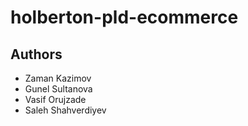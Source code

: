 # holberton-pld-ecommerce

## Authors
- Zaman Kazimov
- Gunel Sultanova
- Vasif Orujzade
- Saleh Shahverdiyev
